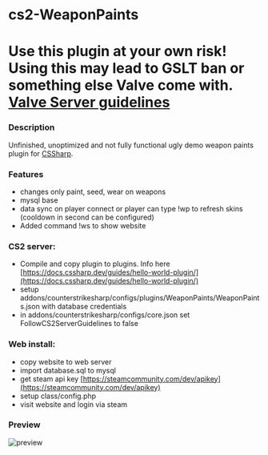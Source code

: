 # cs2-WeaponPaints

# Use this plugin at your own risk! Using this may lead to GSLT ban or something else Valve come with. [Valve Server guidelines](https://blog.counter-strike.net/index.php/server_guidelines/)

### Description
Unfinished, unoptimized and not fully functional ugly demo weapon paints plugin for [CSSharp](https://docs.cssharp.dev/).

### Features
- changes only paint, seed, wear on weapons
- mysql base
- data sync on player connect or player can type !wp to refresh skins (cooldown in second can be configured)
- Added command !ws to show website

### CS2 server:
- Compile and copy plugin to plugins. Info here [https://docs.cssharp.dev/guides/hello-world-plugin/](https://docs.cssharp.dev/guides/hello-world-plugin/)
- setup addons/counterstrikesharp/configs/plugins/WeaponPaints/WeaponPaints.json with database credentials
- in addons/counterstrikesharp/configs/core.json set FollowCS2ServerGuidelines to false

### Web install:
- copy website to web server
- import database.sql to mysql
- get steam api key [https://steamcommunity.com/dev/apikey](https://steamcommunity.com/dev/apikey)
- setup class/config.php
- visit website and login via steam

### Preview
![preview](https://github.com/Nereziel/cs2-WeaponPaints/blob/main/website/preview.png?raw=true)
